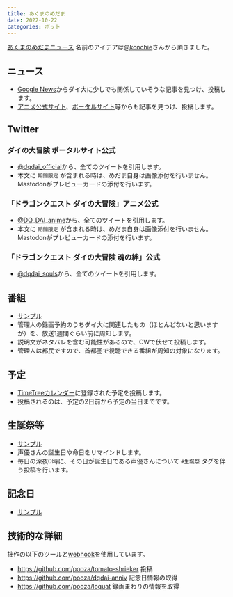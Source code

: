 ```yaml
---
title: あくまのめだま
date: 2022-10-22
categories: ボット
---
```


[あくまのめだまニュース](https://mstdn.delmulin.com/@news)
名前のアイデアは[@konchie](https://mstdn.delmulin.com/@konchie)さんから頂きました。

## ニュース

- [Google News](https://news.google.com/search?q=%E3%83%80%E3%82%A4%E3%81%AE%E5%A4%A7%E5%86%92%E9%99%BA)からダイ大に少しでも関係していそうな記事を見つけ、投稿します。
- [アニメ公式サイト](https://dq-dai.com/news/)、[ポータルサイト](https://www.dqdai-official.com/archive)等からも記事を見つけ、投稿します。

## Twitter

### ダイの大冒険 ポータルサイト公式

- [@dqdai_official](https://twitter.com/dqdai_official)から、全てのツイートを引用します。
- 本文に `期間限定` が含まれる時は、めだま自身は画像添付を行いません。Mastodonがプレビューカードの添付を行います。

### 「ドラゴンクエスト ダイの大冒険」アニメ公式

- [@DQ_DAI_anime](https://twitter.com/DQ_DAI_anime)から、全てのツイートを引用します。
- 本文に `期間限定` が含まれる時は、めだま自身は画像添付を行いません。Mastodonがプレビューカードの添付を行います。

### 「ドラゴンクエスト ダイの大冒険 魂の絆」公式

- [@dqdai_souls](https://twitter.com/dqdai_souls)から、全てのツイートを引用します。

## 番組

- [サンプル](https://mstdn.delmulin.com/web/statuses/107051165562954507)
- 管理人の録画予約のうちダイ大に関連したもの（ほとんどないと思いますが）を、放送1週間ぐらい前に周知します。
- 説明文がネタバレを含む可能性があるので、CWで伏せて投稿します。
- 管理人は都民ですので、首都圏で視聴できる番組が周知の対象になります。

## 予定

- [TimeTreeカレンダー](https://timetreeapp.com/calendars/W9ojOkmz_lCq)に登録された予定を投稿します。
- 投稿されるのは、予定の2日前から予定の当日までです。

## 生誕祭等

- [サンプル](https://mstdn.delmulin.com/@news/106944521070249820)
- 声優さんの誕生日や命日をリマインドします。
- 毎日の深夜0時に、その日が誕生日である声優さんについて `#生誕祭` タグを伴う投稿を行います。

## 記念日

- [サンプル](https://mstdn.delmulin.com/@news/106944521229369687)

## 技術的な詳細

拙作の以下のツールと[webhook](/articles/Slack互換webhook)を使用しています。

- https://github.com/pooza/tomato-shrieker 投稿
- https://github.com/pooza/dqdai-anniv 記念日情報の取得
- https://github.com/pooza/loquat 録画まわりの情報を取得
